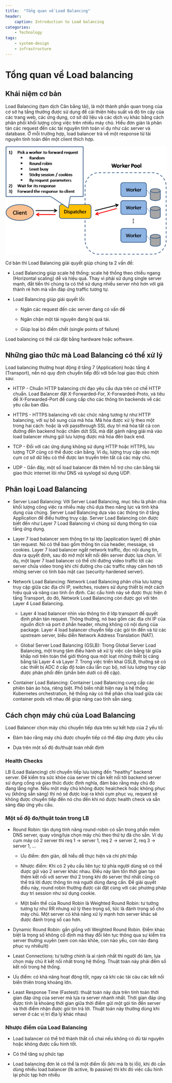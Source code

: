 ```yaml
---
title:  "Tổng quan về Load Balancing"
header:
    caption: Introduction to Load balancing
categories: 
    - Technology
tags:
    - system-design
    - infrastructure
---
```


# Tổng quan về Load balancing

## Khái niệm cơ bản
Load Balancing (tạm dịch Cân bằng tải), là một thành phần quan trọng của cơ sở hạ tầng thường được sử dụng để cải thiện hiệu suất và độ tin cậy của các trang web, các ứng dụng, cơ sở dữ liệu và các dịch vụ khác bằng cách phân phối khối lượng công việc trên nhiều máy chủ. Hiểu đơn giản là phân tán các request đến các tài nguyên tính toán ví dụ như các server và database. Ở mỗi trường hợp, load balancer trả về một response từ tài nguyên tính toán đến một client thích hợp.

![1.png](/images/2022-05-09-load-balancing/1.png)

<!-- <p align="center"><img src="images/2022-05-09-load-balancing/1.png"/></p> -->

Cơ bản thì Load Balancing giải quyết giúp chúng ta 2 vấn đề:

- Load Balancing giúp scale hệ thống: scale hệ thống theo chiều ngang (Horizontal scaling) dễ và hiệu quả. Thay vì phải sử dụng single server mạnh, đắt tiền thì chúng ta có thể sử dụng nhiều server nhỏ hơn với giá thành rẻ hơn mà vẫn đáp ứng traffic tương tự.

- Load Balancing giúp giải quyết lỗi:
    - Ngăn các request đến các server đang có vấn đề

    - Ngăn chặn một tài nguyên đang bị quá tải.

    - Giúp loại bỏ điểm chết (single points of failure)

Load balancing có thể cài đặt bằng hardware hoặc software.

## Những giao thức mà Load Balancing có thể xử lý

Load balancing thường hoạt động ở tầng 7 (Application) hoặc tầng 4 (Transport), nên nó quy định chuyển tiếp đối với bốn loại giao thức chính sau:
- HTTP - Chuẩn HTTP balancing chỉ đạo yêu cầu dựa trên cơ chế HTTP chuẩn. Load Balancer đặt X-Forwarded-For, X-Forwarded-Proto, và tiêu đề X-Forwarded-Port để cung cấp cho các thông tin backends về các yêu cầu ban đầu.

- HTTPS - HTTPS balancing với các chức năng tương tự như HTTP balancing, với sự bổ sung của mã hóa. Mã hóa được xử lý theo một trong hai cách: hoặc là với passthrough SSL duy trì mã hóa tất cả con đường đến backend hoặc chấm dứt SSL mà đặt gánh nặng giải mã vào load balancer nhưng gửi lưu lượng được mã hóa đến back end.

- TCP - Đối với các ứng dụng không sử dụng HTTP hoặc HTTPS, lưu lượng TCP cũng có thể được cân bằng. Ví dụ, lượng truy cập vào một cụm cơ sở dữ liệu có thể được lan truyền trên tất cả các máy chủ.

- UDP - Gần đây, một số load balancer đã thêm hỗ trợ cho cân bằng tải giao thức internet lõi như DNS và syslogd sử dụng UDP.

## Phân loại Load Balancing

- Server Load Balancing: Với Server Load Balancing, mục tiêu là phân chia khối lượng công việc ra nhiều máy chủ dựa theo năng lực và tính khả dụng của chúng. Server Load Balancing dựa vào các thông tin ở tầng Application để điều hướng truy cập. Server Load Balancing còn được biết đến như Layer 7 Load Balancing vì chúng sử dụng thông tin của tầng ứng dụng.

 - Layer 7 load balancer xem thông tin tại lớp [application layer] để phân tán request. Nó có thể bao gồm thông tin của header, message, và cookies. Layer 7 load balancer ngắt network traffic, đọc nội dung tin, đưa ra quyết định, sau đó mở một kết nối đến server được lựa chọn. Ví dụ, một layer 7 load balancer có thể chỉ đường video traffic tới các server chứa video trong khi chỉ đường cho các traffic nhạy cảm hơn tới những server có tính bảo mật cao (security-hardened server).
 
- Network Load Balancing: Network Load Balancing phân chia lưu lượng truy cập giữa các địa chỉ IP, switches, routers sử dụng thiết bị một cách hiệu quả và nâng cao tính ổn định. Các cấu hình này sẽ được thực hiện ở tầng Transport, do đó, Network Load Balancing còn được gọi với tên Layer 4 Load Balancing.
    - Layer 4 load balancer nhìn vào thông tin ở lớp transport để quyết định phân tán request. Thông thường, nó bao gồm các địa chỉ IP của nguồn đích và port ở phần header, nhưng không có nội dung của package. Layer 4 load balancer chuyển tiếp các gói tin đến và từ các upstream server, biểu diễn Network Address Translation (NAT).

    - Global Server Load Balancing (GSLB): Trong Global Server Load Balancing, một trung tâm điều hành sẽ xử lý việc cân bằng tải giữa khắp nơi trên toàn thế giới thông qua một loạt những thiết bị câng bằng tải Layer 4 và Layer 7. Trong việc triển khai GSLB, thường sẽ có các thiết bị ADC ở cấp độ toàn cầu lẫn cục bộ, nơi lưu lượng truy cập được phân phối đến (phần bên dưới có đề cập).

- Container Load Balancing: Container Load Balancing cung cấp các phiên bản ảo hóa, riêng biệt. Phổ biến nhất hiện nay là hệ thống Kubernetes orchestration, hệ thống này có thể phân chia load giữa các container pods với nhau để giúp nâng cao tính sẵn sàng.

## Cách chọn máy chủ của Load Balancing

Load Balancer chọn máy chủ chuyển tiếp dựa trên sự kết hợp của 2 yếu tố:

- Đảm bảo rằng máy chủ được chuyển tiếp có thể đáp ứng được yêu cầu

- Dựa trên một số độ đo/thuật toán nhất định

### Health Checks

LB (Load Balancing) chỉ chuyển tiếp lưu lượng đến "healthy" backend server. Để kiểm tra sức khỏe của server thì cần kết nối tới backend server sử dụng cổng và giao thức được định nghĩa, đảm bảo rằng máy chủ đó đang lắng nghe. Nếu một máy chủ không được healcheck hoặc không phục vụ (không sẵn sàng) thì nó sẽ được loại ra khỏi cụm phục vụ, request sẽ không được chuyển tiếp đến nó cho đến khi nó được health check và sẵn sàng đáp ứng yêu cầu.

### Một số độ đo/thụât toán trong LB

- Round Robin: tận dụng tính năng round-robin có sẵn trong phần mềm DNS server, quay vòng/lựa chọn máy chủ theo thứ tự đã cho sẵn. Ví dụ cụm máy có 2 server thì req 1 -> server 1, req 2 -> server 2, req 3 -> server 1, ...

    - Ưu điểm: đơn giản, dễ hiểu dễ thực hiện và chi phí thấp

    - Nhược điểm: Khi có 2 yêu cầu liên tục từ phía người dùng sẽ có thể được gửi vào 2 server khác nhau. Điều này làm tốn thời gian tạo thêm kết nối với server thứ 2 trong khi đó server thứ nhất cũng có thể trả lời được thông tin mà người dùng đang cần. Để giải quyết điều này, round robin thường được cài đặt cùng với các phương pháp duy trì session như sử dụng cookie.

     - Một biến thể của Round Robin là Weighted Round Robin: tư tưởng tương tự như RR nhưng xử lý theo trọng số, tức là đánh trọng số cho máy chủ. Một server có khả năng xử lý mạnh hơn server khác sẽ được đánh trọng số cao hơn. 

- Dynamic Round Robin: gần giống với Weighted Round Robin. Điểm khác biệt là trọng số không cố định mà thay đổi liên tục thông qua sự kiểm tra server thường xuyên (xem con nào khỏe, con nào yếu, con nào đang phục vụ nhiều/ít)

- Least Connections: tư tưởng chính là ai rảnh nhất thì người đó làm, lựa chọn máy chủ ít kết nối nhất trong hệ thống. Thuật toán này phải đếm số kết nối trong hệ thống.
 - Ưu điểm: có khả năng hoạt động tốt, ngay cả khi các tải cảu các kết nối biến thiên trong khoảng lớn.

- Least Response Time (Fastest): thuật toán này dựa trên tính toán thời gian đáp ứng của server mà lựa ra server nhanh nhất. Thời gian đáp ứng được tính là khoảng thời gian giữa thời điểm gửi một gói tin đến server và thời điểm nhận được gói tin trả lời. Thuật toán này thường dùng khi server ở các vị trí địa lý khác nhau)


### Nhược điểm của Load Balancing

- Load balancer có thể trở thành thắt cổ chai nếu không có đủ tài nguyên hoặc không được cấu hình tốt.

- Có thể tăng sự phức tạp

- Load balancing đơn lẻ có thể là một điểm lỗi (khi mà lb bị lỗi), khi đó cần dùng nhiều load balancer (lb active, lb passive) thì khi đó việc cấu hình lại phức tạp hơn nhiều
